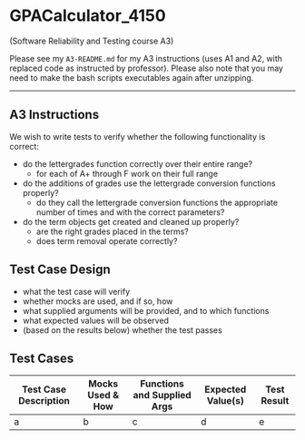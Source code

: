 # GPACalculator_4150
(Software Reliability and Testing course A3)

Please see my `A3-README.md` for my A3 instructions (uses A1 and A2, with replaced code as instructed by professor). Please also note that you may need to make the bash scripts executables again after unzipping.

---

## A3 Instructions

We wish to write tests to verify whether the following functionality is correct:

- do the lettergrades function correctly over their entire range?
  - for each of A+ through F work on their full range
- do the additions of grades use the lettergrade conversion functions properly?
  - do they call the lettergrade conversion functions the appropriate number of times and with the correct parameters?
- do the term objects get created and cleaned up properly?
  - are the right grades placed in the terms?
  - does term removal operate correctly?

## Test Case Design

- what the test case will verify
- whether mocks are used, and if so, how
- what supplied arguments will be provided, and to which functions
- what expected values will be observed
- (based on the results below) whether the test passes

## Test Cases

| Test Case Description | Mocks Used & How | Functions and Supplied Args | Expected Value(s) | Test Result |
| - | - | - | - | - |
| a | b | c | d | e |
